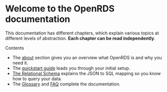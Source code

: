 <h1>Welcome to the OpenRDS documentation</h1>

This documentation has different chapters, which explain various topics at different levels of abstraction. __Each chapter can be read independently__.

Contents

* The [about](about.md) section gives you an overview what OpenRDS is and why you need it.
* The [quickstart guide](quickstart.md) leads you through your initial setup.
* [The Relational Schema](relational-schema.md) explains the JSON to SQL mapping so you know how to query your data.
* The [Glossary](glossary.md) and [FAQ](faq.md) complete the documentation.
